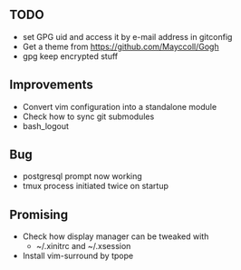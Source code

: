 ## TODO
- set GPG uid and access it by e-mail address in gitconfig
- Get a theme from https://github.com/Mayccoll/Gogh
- gpg keep encrypted stuff

## Improvements
- Convert vim configuration into a standalone module
- Check how to sync git submodules
- bash_logout

## Bug
- postgresql prompt now working
- tmux process initiated twice on startup

## Promising
- Check how display manager can be tweaked with
    * ~/.xinitrc and ~/.xsession
- Install vim-surround by tpope
